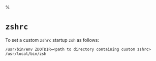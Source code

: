 %

# `zshrc`

To set a custom `zshrc` startup `zsh` as follows:

	/usr/bin/env ZDOTDIR=<path to directory containing custom zshrc> /usr/local/bin/zsh
